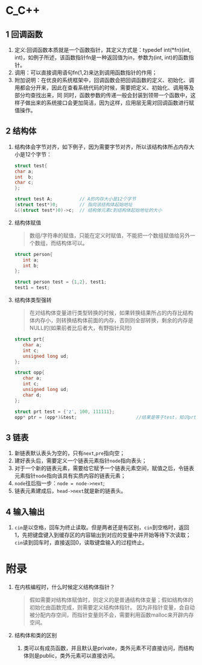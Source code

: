 # C_C++
## 1 回调函数
1. 定义:回调函数本质就是一个函数指针，其定义方式是：typedef int(*fn)(int, int)，如例子所述，该函数指针fn是一种返回值为in，参数为(int, int)的函数指针。
2. 调用：可以直接调用语句fn(1,2)来达到调用函数指针的作用；
3. 附加说明：在优良的系统框架中，回调函数会把回调函数的定义、初始化、调用都会分开来，因此在查看系统代码的时候，需要把定义、初始化、调用等及部分均查找出来，同 同时，函数参数的传递一般会封装到领带一个函数中，这样子做出来的系统接口会更加简洁，因为这样，应用层无需对回调函数进行赋值操作。

## 2 结构体
1. 结构体会字节对齐，如下例子，因为需要字节对齐，所以该结构体所占内存大小是12个字节：
   ```c
   struct test{
   char a;
   int  b;
   char c;
   };

   struct test A;          // A的内存大小是12个字节
   (struct test*)0;        // 指向该结构体起始地址
   &((struct test*)0)->c;  // 结构体元素c到结构体起始地址的大小
   ```
2. 结构体赋值
   > 数组/字符串的赋值，只能在定义时赋值，不能把一个数组赋值给另外一个数组，而结构体可以。
   ```c
   struct person{
      int a;
      int b;
   };

   struct person test = {1,2}, test1;
   test1 = test;
   ```
3. 结构体类型强转
   > 在对结构体变量进行类型转换的时候，如果转换结果所占的内存比结构体内存小，则转换结构体前面的内存，否则则全部转换，剩余的内存是NULL的(如果前者比后者大，有野指针风险)
   ```c
   struct prt{
      char a;
      int c;
      unsigned long ud;
   };

   struct opp{
      char a;
      int c;
      unsigned long ud;
      char d;
   };

   struct prt test = {'z', 100, 111111};
   opp* ptr = (opp*)&test;                      //结果是等于test，知识prt->d为未知内容
   ```

## 3 链表
   1. 新链表默认表头为空的，只有`next`,`pre`指向空；
2. 建好表头后，需要定义一个链表元素指针`node`指向表头；
3. 对于一个新的链表元素，需要给它赋予一个链表元素空间，赋值之后，令链表元素指针`node`指向该具有实质内容的链表元素；
4. `node`往后指一步：`node = node->next`;
5. 链表元素建成后，`head->next`就是新的链表头。

## 4 输入输出
1. `cin`是以空格，回车为终止读取。但是两者还是有区别，`cin`到空格时，返回1，先把键盘键入到缓存区的内容输出到对应的变量中并开始等待下次读取；`cin`读到回车时，直接返回0，读取键盘输入的过程终止。


# 附录
1. 在内核编程时，什么时候定义结构体指针？  
   > 假如需要对结构体赋值时，则定义的是普通结构体变量；假如结构体的初始化由函数完成，则需要定义结构体指针。
   > 因为非指针变量，会自动被分配内存空间，而指针变量则不会，需要利用函数malloc来开辟内存空间。

2. 结构体和类的区别
   1. 类可以有成员函数，并且默认是private，类外元素不可直接访问，而结构体则是public，类外元素可以直接访问。   




